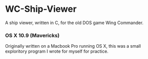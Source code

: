 # WC-Ship-Viewer
A ship viewer, written in C, for the old DOS game Wing Commander.

### OS X 10.9 (Mavericks)
Originally written on a Macbook Pro running OS X, this was a small exploritory program I wrote for myself for practice.
